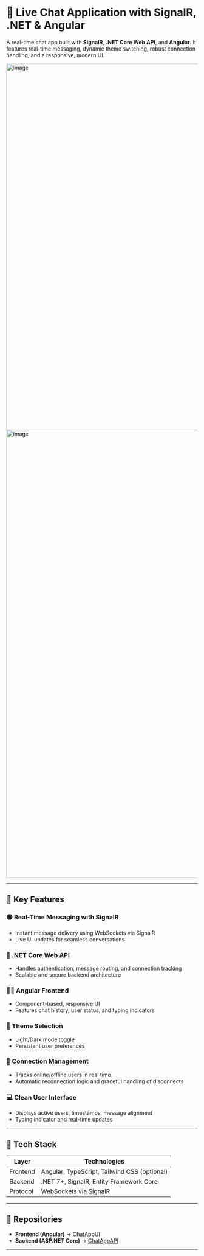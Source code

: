 # 💬 Live Chat Application with SignalR, .NET & Angular

A real-time chat app built with **SignalR**, **.NET Core Web API**, and **Angular**. It features real-time messaging, dynamic theme switching, robust connection handling, and a responsive, modern UI.

<img width="1578" height="963" alt="image" src="https://github.com/user-attachments/assets/e46c1a0c-c0fd-45e7-b21f-d86e84a99843" />


<img width="1044" height="1178" alt="image" src="https://github.com/user-attachments/assets/38a9d809-b768-4adc-9366-ed4e41192362" />


---

## 🔑 Key Features

### 🟢 Real-Time Messaging with SignalR
- Instant message delivery using WebSockets via SignalR
- Live UI updates for seamless conversations

### 🧩 .NET Core Web API
- Handles authentication, message routing, and connection tracking
- Scalable and secure backend architecture

### 🧑‍💻 Angular Frontend
- Component-based, responsive UI
- Features chat history, user status, and typing indicators

### 🎨 Theme Selection
- Light/Dark mode toggle
- Persistent user preferences

### 🔌 Connection Management
- Tracks online/offline users in real time
- Automatic reconnection logic and graceful handling of disconnects

### 💻 Clean User Interface
- Displays active users, timestamps, message alignment
- Typing indicator and real-time updates

---

## 🧱 Tech Stack

| Layer     | Technologies                                      |
|-----------|---------------------------------------------------|
| Frontend  | Angular, TypeScript, Tailwind CSS (optional)      |
| Backend   | .NET 7+, SignalR, Entity Framework Core           |
| Protocol  | WebSockets via SignalR                            |

---

## 📂 Repositories

- **Frontend (Angular)** → [ChatAppUI](https://github.com/Sh1ro0o/ChatAppUI)
- **Backend (ASP.NET Core)** → [ChatAppAPI](https://github.com/Sh1ro0o/ChatAppAPI)

---
